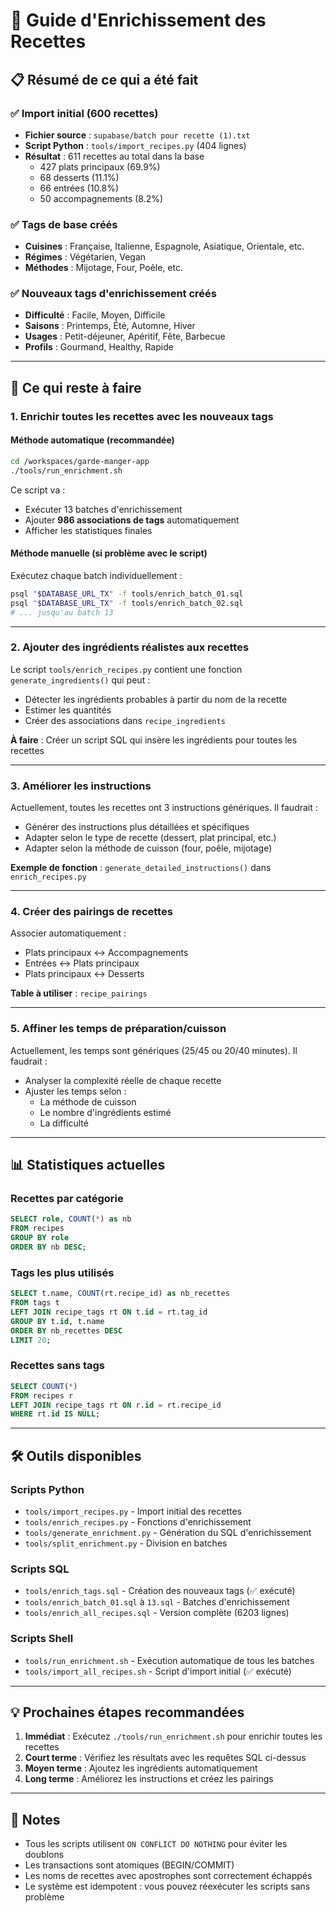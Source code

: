 # 🎨 Guide d'Enrichissement des Recettes

## 📋 Résumé de ce qui a été fait

### ✅ Import initial (600 recettes)
- **Fichier source** : `supabase/batch pour recette (1).txt`
- **Script Python** : `tools/import_recipes.py` (404 lignes)
- **Résultat** : 611 recettes au total dans la base
  - 427 plats principaux (69.9%)
  - 68 desserts (11.1%)
  - 66 entrées (10.8%)
  - 50 accompagnements (8.2%)

### ✅ Tags de base créés
- **Cuisines** : Française, Italienne, Espagnole, Asiatique, Orientale, etc.
- **Régimes** : Végétarien, Vegan
- **Méthodes** : Mijotage, Four, Poêle, etc.

### ✅ Nouveaux tags d'enrichissement créés
- **Difficulté** : Facile, Moyen, Difficile
- **Saisons** : Printemps, Été, Automne, Hiver
- **Usages** : Petit-déjeuner, Apéritif, Fête, Barbecue
- **Profils** : Gourmand, Healthy, Rapide

---

## 🚀 Ce qui reste à faire

### 1. Enrichir toutes les recettes avec les nouveaux tags

#### Méthode automatique (recommandée)
```bash
cd /workspaces/garde-manger-app
./tools/run_enrichment.sh
```

Ce script va :
- Exécuter 13 batches d'enrichissement
- Ajouter **986 associations de tags** automatiquement
- Afficher les statistiques finales

#### Méthode manuelle (si problème avec le script)
Exécutez chaque batch individuellement :
```bash
psql "$DATABASE_URL_TX" -f tools/enrich_batch_01.sql
psql "$DATABASE_URL_TX" -f tools/enrich_batch_02.sql
# ... jusqu'au batch 13
```

---

### 2. Ajouter des ingrédients réalistes aux recettes

Le script `tools/enrich_recipes.py` contient une fonction `generate_ingredients()` qui peut :
- Détecter les ingrédients probables à partir du nom de la recette
- Estimer les quantités
- Créer des associations dans `recipe_ingredients`

**À faire** : Créer un script SQL qui insère les ingrédients pour toutes les recettes

---

### 3. Améliorer les instructions

Actuellement, toutes les recettes ont 3 instructions génériques. Il faudrait :
- Générer des instructions plus détaillées et spécifiques
- Adapter selon le type de recette (dessert, plat principal, etc.)
- Adapter selon la méthode de cuisson (four, poêle, mijotage)

**Exemple de fonction** : `generate_detailed_instructions()` dans `enrich_recipes.py`

---

### 4. Créer des pairings de recettes

Associer automatiquement :
- Plats principaux ↔ Accompagnements
- Entrées ↔ Plats principaux
- Plats principaux ↔ Desserts

**Table à utiliser** : `recipe_pairings`

---

### 5. Affiner les temps de préparation/cuisson

Actuellement, les temps sont génériques (25/45 ou 20/40 minutes). Il faudrait :
- Analyser la complexité réelle de chaque recette
- Ajuster les temps selon :
  - La méthode de cuisson
  - Le nombre d'ingrédients estimé
  - La difficulté

---

## 📊 Statistiques actuelles

### Recettes par catégorie
```sql
SELECT role, COUNT(*) as nb
FROM recipes
GROUP BY role
ORDER BY nb DESC;
```

### Tags les plus utilisés
```sql
SELECT t.name, COUNT(rt.recipe_id) as nb_recettes
FROM tags t
LEFT JOIN recipe_tags rt ON t.id = rt.tag_id
GROUP BY t.id, t.name
ORDER BY nb_recettes DESC
LIMIT 20;
```

### Recettes sans tags
```sql
SELECT COUNT(*)
FROM recipes r
LEFT JOIN recipe_tags rt ON r.id = rt.recipe_id
WHERE rt.id IS NULL;
```

---

## 🛠️ Outils disponibles

### Scripts Python
- `tools/import_recipes.py` - Import initial des recettes
- `tools/enrich_recipes.py` - Fonctions d'enrichissement
- `tools/generate_enrichment.py` - Génération du SQL d'enrichissement
- `tools/split_enrichment.py` - Division en batches

### Scripts SQL
- `tools/enrich_tags.sql` - Création des nouveaux tags (✅ exécuté)
- `tools/enrich_batch_01.sql` à `13.sql` - Batches d'enrichissement
- `tools/enrich_all_recipes.sql` - Version complète (6203 lignes)

### Scripts Shell
- `tools/run_enrichment.sh` - Exécution automatique de tous les batches
- `tools/import_all_recipes.sh` - Script d'import initial (✅ exécuté)

---

## 💡 Prochaines étapes recommandées

1. **Immédiat** : Exécutez `./tools/run_enrichment.sh` pour enrichir toutes les recettes
2. **Court terme** : Vérifiez les résultats avec les requêtes SQL ci-dessus
3. **Moyen terme** : Ajoutez les ingrédients automatiquement
4. **Long terme** : Améliorez les instructions et créez les pairings

---

## 📝 Notes

- Tous les scripts utilisent `ON CONFLICT DO NOTHING` pour éviter les doublons
- Les transactions sont atomiques (BEGIN/COMMIT)
- Les noms de recettes avec apostrophes sont correctement échappés
- Le système est idempotent : vous pouvez réexécuter les scripts sans problème
